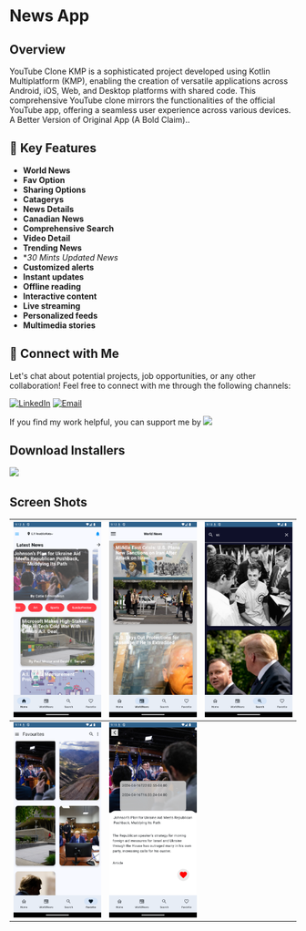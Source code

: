 # News App
## Overview

YouTube Clone KMP is a sophisticated project developed using Kotlin Multiplatform (KMP), enabling the creation of versatile applications across Android, iOS, Web, and Desktop platforms with shared code. This comprehensive YouTube clone mirrors the functionalities of the official YouTube app, offering a seamless user experience across various devices. A Better Version of Original App (A Bold Claim)..

## 🚀 Key Features
- **World News**
- **Fav Option**
- **Sharing Options**
- **Catagerys**
- **News Details**
- **Canadian News**
- **Comprehensive Search**
- **Video Detail**
- **Trending News**
- **30 Mints Updated News*
- **Customized alerts**
- **Instant updates**
- **Offline reading**
- **Interactive content**
- **Live streaming**
- **Personalized feeds**
- **Multimedia stories**



## 🤝 Connect with Me
Let's chat about potential projects, job opportunities, or any other collaboration! Feel free to connect with me through the following channels:

[![LinkedIn]([https://img.shields.io/badge/LinkedIn-Connect-blue?style=for-the-badge&logo=linkedin)](https://www.linkedin.com/in/khubaibkhandev](https://www.linkedin.com/in/muhammad-zohaib-imtiaz-dev/))
[![Email](https://img.shields.io/badge/Email-Drop%20a%20Message-red?style=for-the-badge&logo=gmail)](mailto:mzkhan9610@gmail.com)

If you find my work helpful, you can support me by
<a href="https://www.buymeacoffee.com/khubaibkhan"><img src="https://img.buymeacoffee.com/button-api/?text=Buy me a coffee&emoji=&slug=khubaibkhan&button_colour=FFDD00&font_colour=000000&font_family=Cookie&outline_colour=000000&coffee_colour=ffffff" /></a>

## Download Installers
[<img src="https://user-images.githubusercontent.com/114044633/223920025-83687de0-e463-4c5d-8122-e06e4bb7d40c.png" width="200">](https://github.com/KhubaibKhan4/Youtube-Clone-KMP/raw/master/screenshots/youtube-clone-kmp.apk)

## Screen Shots

| ![Screenshot 1](https://github.com/ZohaibKhanDev/NewsApp/blob/master/assesds/1.png) | ![Screenshot 2](https://github.com/ZohaibKhanDev/NewsApp/blob/master/assesds/2.png) | ![Screenshot 3](https://github.com/ZohaibKhanDev/NewsApp/blob/master/assesds/3.png) |
| --- | --- | --- |
| ![Screenshot 4](https://github.com/ZohaibKhanDev/NewsApp/blob/master/assesds/4.png) | ![Screenshot 5](https://github.com/ZohaibKhanDev/NewsApp/blob/master/assesds/5.png) |

